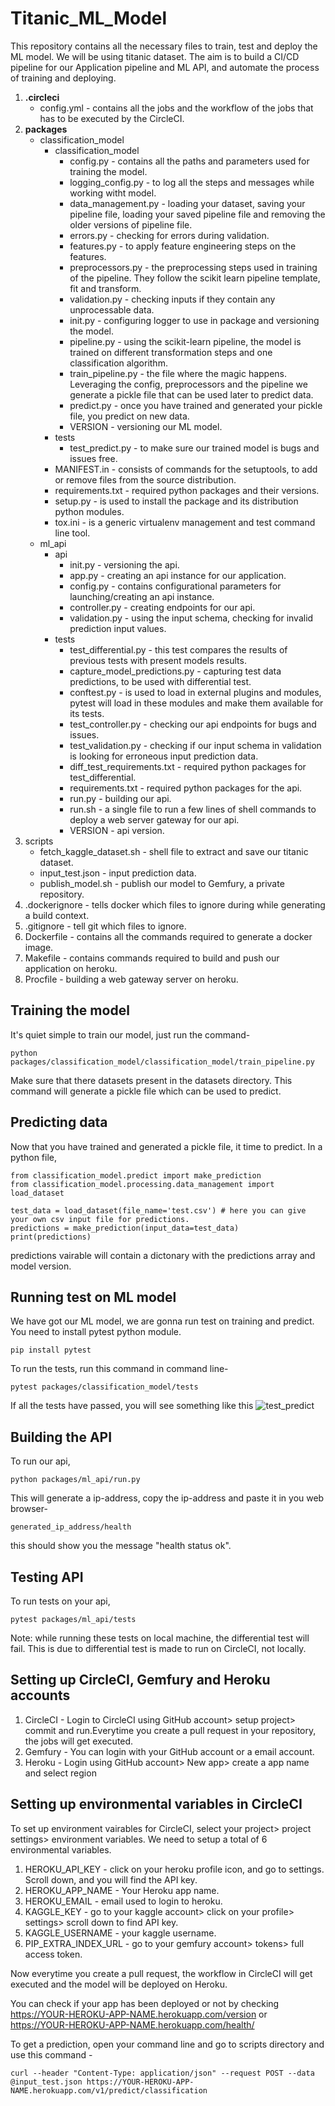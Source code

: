 # Titanic_ML_Model
This repository contains all the necessary files to train, test and deploy the ML model. We will be using titanic dataset.
The aim is to build a CI/CD pipeline for our Application pipeline and ML API, and automate the process of training and deploying.

1. **.circleci**
   - config.yml -  contains all the jobs and the workflow of the jobs that has to be executed by the CircleCI.
2. **packages**
   - classification_model
      - classification_model
        - config.py - contains all the paths and parameters used for training the model.
        - logging_config.py - to log all the steps and messages while working witht model.
        - data_management.py - loading your dataset, saving your pipeline file, loading your saved pipeline file and removing the older versions of pipeline file.
        - errors.py - checking for errors during validation.
        - features.py - to apply feature engineering steps on the features.
        - preprocessors.py - the preprocessing steps used in training of the pipeline. They follow the scikit learn pipeline template, fit and transform.
        - validation.py - checking inputs if they contain any unprocessable data.
        - init.py - configuring logger to use in package and versioning the model.
        - pipeline.py - using the scikit-learn pipeline, the model is trained on different transformation steps and one classification algorithm.
        - train_pipeline.py - the file where the magic happens. Leveraging the config, preprocessors and the pipeline we generate a pickle file that can be used later to predict data.
        - predict.py - once you have trained and generated your pickle file, you predict on new data.
        - VERSION - versioning our ML model.  
      - tests
        - test_predict.py - to make sure our trained model is bugs and issues free. 
      - MANIFEST.in - consists of commands for the setuptools, to add or remove files from the source distribution.
      - requirements.txt - required python packages and their versions.
      - setup.py - is used to install the package and its distribution python modules. 
      - tox.ini - is a generic virtualenv management and test command line tool.
   - ml_api
     - api 
       - init.py - versioning the api.
       - app.py - creating an api instance for our application.
       - config.py - contains configurational parameters for launching/creating an api instance.
       - controller.py - creating endpoints for our api.
       - validation.py - using the input schema, checking for invalid prediction input values.
     - tests
       - test_differential.py - this test compares the results of previous tests with present models results.
       - capture_model_predictions.py - capturing test data predictions, to be used with differential test.
       - conftest.py - is used to load in external plugins and modules, pytest will load in these modules and make them available for its tests.
       - test_controller.py - checking our api endpoints for bugs and issues.
       - test_validation.py - checking if our input schema in validation is looking for erroneous input prediction data.
       - diff_test_requirements.txt - required python packages for test_differential.
       - requirements.txt - required python packages for the api.
       - run.py - building our api.
       - run.sh - a single file to run a few lines of shell commands to deploy a web server gateway for our api.
       - VERSION - api version.
3. scripts
   - fetch_kaggle_dataset.sh - shell file to extract and save our titanic dataset.
   - input_test.json - input prediction data.
   - publish_model.sh - publish our model to Gemfury, a private repository.
4. .dockerignore - tells docker which files to ignore during while generating a build context.
5. .gitignore - tell git which files to ignore.
6. Dockerfile - contains all the commands required to generate a docker image.
7. Makefile - contains commands required to build and push our application on heroku.
8. Procfile - building a web gateway server on heroku. 


## Training the model
It's quiet simple to train our model, just run the command-
``` 
python packages/classification_model/classification_model/train_pipeline.py
```
Make sure that there datasets present in the datasets directory.
This command will generate a pickle file which can be used to predict.


## Predicting data
Now that you have trained and generated a pickle file, it time to predict.
In a python file,
```
from classification_model.predict import make_prediction
from classification_model.processing.data_management import load_dataset

test_data = load_dataset(file_name='test.csv') # here you can give your own csv input file for predictions.
predictions = make_prediction(input_data=test_data)
print(predictions)
```
predictions vairable will contain a dictonary with the predictions array and model version.


## Running test on ML model
We have got our ML model, we are gonna run test on training and predict.
You need to install pytest python module.
```
pip install pytest
```
To run the tests, run this command in command line- 
```
pytest packages/classification_model/tests
```
If all the tests have passed, you will see something like this 
![test_predict](https://user-images.githubusercontent.com/70632625/111276500-6638a180-865d-11eb-9330-52033daa6622.PNG)


## Building the API
To run our api,
```
python packages/ml_api/run.py
```
This will generate a ip-address, copy the ip-address and paste it in you web browser-
```
generated_ip_address/health
```
this should show you the message "health status ok". 


## Testing API
To run tests on your api,
```
pytest packages/ml_api/tests
```
Note: while running these tests on local machine, the differential test will fail. This is due to differential test is made to run on CircleCI, not locally.


## Setting up CircleCI, Gemfury and Heroku accounts
1. CircleCI - Login to CircleCI using GitHub account> setup project> commit and run.Everytime you create a pull request in your repository, the jobs will get executed.
2. Gemfury - You can login with your GitHub account or a email account.
3. Heroku - Login using GitHub account> New app> create a app name and select region


## Setting up environmental variables in CircleCI
To set up environment vairables for CircleCI, select your project> project settings> environment variables.
We need to setup a total of 6 environmental variables.
   1. HEROKU_API_KEY - click on your heroku profile icon, and go to settings. Scroll down, and you will find the API key.
   2. HEROKU_APP_NAME - Your Heroku app name.
   3. HEROKU_EMAIL - email used to login to heroku.
   4. KAGGLE_KEY - go to your kaggle account> click on your profile> settings> scroll down to find API key.
   5. KAGGLE_USERNAME - your kaggle username.
   6. PIP_EXTRA_INDEX_URL - go to your gemfury account> tokens> full access token.

Now everytime you create a pull request, the workflow in CircleCI will get executed and the model will be deployed on Heroku.

You can check if your app has been deployed or not by checking https://YOUR-HEROKU-APP-NAME.herokuapp.com/version or https://YOUR-HEROKU-APP-NAME.herokuapp.com/health/

To get a prediction, open your command line and go to scripts directory and use this command -
```
curl --header "Content-Type: application/json" --request POST --data @input_test.json https://YOUR-HEROKU-APP-NAME.herokuapp.com/v1/predict/classification
```
